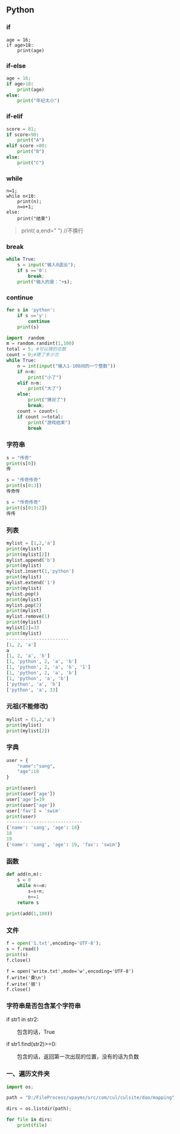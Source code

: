 ## Python

### if

```pyth
age = 16;
if age>18:
    print(age)
```

### if-else

```python
age = 16;
if age>18:
    print(age)
else:
    print("年纪太小")
```

### if-elif

```python
score = 81;
if score>90:
    print("A")
elif score >80:
    print("B")
else:
    print("C")
```

### while

```pyth
n=1;
while n<10:
    print(n);
    n=n+1;
else:
    print("结束")
```

>print( a,end=" ")  //不换行

### break

```python
while True:
    s = input("输入0退出");
    if s =='0':
        break;
    print("输入的是："+s);
```

### continue

```python
for s in 'python':
    if s =='y':
        continue
    print(s)
```

```python
import  random
m = random.randint(1,100)
total = 5; #可以猜的总数
count = 0;#猜了多少次
while True:
    n = int(input("输入1-100间的一个整数"))
    if n<m:
        print("小了")
    elif n>m:
        print("大了")
    else:
        print("猜对了")
        break;
    count = count+1
    if count >=total:
        print("游戏结束")
        break
```

### 字符串

```python
s = "传奇"
print(s[0])
传
```

```python
s = "传奇传奇"
print(s[0:3])
传奇传
```

```python
s = "传奇传奇"
print(s[0:3:2])
传传
```

### 列表

```python
mylist = [1,2,'a']
print(mylist)
print(mylist[2])
mylist.append('b')
print(mylist)
mylist.insert(1,'python')
print(mylist)
mylist.extend('1')
print(mylist)
mylist.pop()
print(mylist)
mylist.pop(2)
print(mylist)
mylist.remove(1)
print(mylist)
mylist[2]=33
print(mylist)
-----------------------
[1, 2, 'a']
a
[1, 2, 'a', 'b']
[1, 'python', 2, 'a', 'b']
[1, 'python', 2, 'a', 'b', '1']
[1, 'python', 2, 'a', 'b']
[1, 'python', 'a', 'b']
['python', 'a', 'b']
['python', 'a', 33]

```

### 元祖(不能修改)

```python
mylist = (1,2,'a')
print(mylist)
print(mylist[2])
```

### 字典

```python
user = {
    "name":"sang",
    "age":18
}

print(user)
print(user['age'])
user['age']=19
print(user['age'])
user['fav'] = 'swim'
print(user)
----------------------------
{'name': 'sang', 'age': 18}
18
19
{'name': 'sang', 'age': 19, 'fav': 'swim'}

```

### 函数

```python
def add(n,m):
    s = 0
    while n<=m:
        s=s+n;
        n+=1
    return s
        
print(add(1,100))
```

### 文件

```python
f = open('1.txt',encoding='UTF-8');
s = f.read()
print(s)
f.close()
```

```pyth
f = open('write.txt',mode='w',encoding='UTF-8')
f.write('桑\n')
f.write('丽')
f.close()
```

### 字符串是否包含某个字符串

if str1 in str2:

　　包含的话，True

if str1.find(str2)>=0:

　　包含的话，返回第一次出现的位置，没有的话为负数

### 一、遍历文件夹

```py
import os;

path = "D:/FileProcess/vpayms/src/com/cul/culsite/dao/mapping"

dirs = os.listdir(path);

for file in dirs:
    print(file)
```

